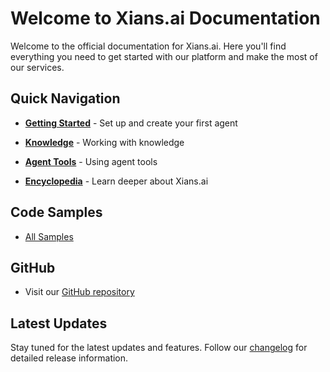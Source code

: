 # Welcome to Xians.ai Documentation

Welcome to the official documentation for Xians.ai. Here you'll find everything you need to get started with our platform and make the most of our services.

## Quick Navigation

- **[Getting Started](1-getting-started/1-setting-up.md)** - Set up and create your first agent

- **[Knowledge](2-knowledge/1-manage-knowledge.md)** - Working with knowledge

- **[Agent Tools](3-tools/1-agent-tool-types.md)** - Using agent tools

- **[Encyclopedia](4-encyclopedia/multi-flow-agents.md)** - Learn deeper about Xians.ai

## Code Samples

- [All Samples](https://github.com/XiansAiPlatform/XiansAi.PublicDocs/tree/main/samples)

## GitHub

- Visit our [GitHub repository](https://github.com/XiansAiPlatform)

## Latest Updates

Stay tuned for the latest updates and features. Follow our [changelog](https://github.com/XiansAiPlatform/XiansAi.Lib/releases) for detailed release information.

